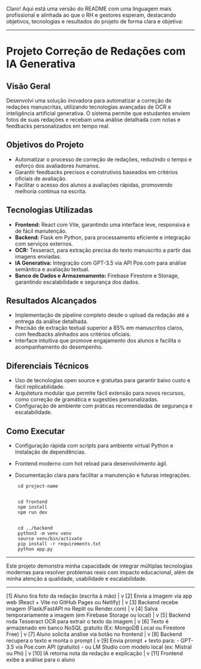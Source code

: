 Claro! Aqui está uma versão do README com uma linguagem mais profissional e alinhada ao que o RH e gestores esperam, destacando objetivos, tecnologias e resultados do projeto de forma clara e objetiva:

---

# Projeto Correção de Redações com IA Generativa

## Visão Geral

Desenvolvi uma solução inovadora para automatizar a correção de redações manuscritas, utilizando tecnologias avançadas de OCR e inteligência artificial generativa. O sistema permite que estudantes enviem fotos de suas redações e recebam uma análise detalhada com notas e feedbacks personalizados em tempo real.

## Objetivos do Projeto

- Automatizar o processo de correção de redações, reduzindo o tempo e esforço dos avaliadores humanos.  
- Garantir feedbacks precisos e construtivos baseados em critérios oficiais de avaliação.  
- Facilitar o acesso dos alunos a avaliações rápidas, promovendo melhoria contínua na escrita.

## Tecnologias Utilizadas

- **Frontend:** React com Vite, garantindo uma interface leve, responsiva e de fácil manutenção.  
- **Backend:** Flask em Python, para processamento eficiente e integração com serviços externos.  
- **OCR:** Tesseract, para extração precisa do texto manuscrito a partir das imagens enviadas.  
- **IA Generativa:** Integração com GPT-3.5 via API Poe.com para análise semântica e avaliação textual.  
- **Banco de Dados e Armazenamento:** Firebase Firestore e Storage, garantindo escalabilidade e segurança dos dados.

## Resultados Alcançados

- Implementação de pipeline completo desde o upload da redação até a entrega da análise detalhada.  
- Precisão de extração textual superior a 85% em manuscritos claros, com feedbacks alinhados aos critérios oficiais.  
- Interface intuitiva que promove engajamento dos alunos e facilita o acompanhamento do desempenho.

## Diferenciais Técnicos

- Uso de tecnologias open source e gratuitas para garantir baixo custo e fácil replicabilidade.  
- Arquitetura modular que permite fácil extensão para novos recursos, como correção de gramática e sugestões personalizadas.  
- Configuração de ambiente com práticas recomendadas de segurança e escalabilidade.

## Como Executar

- Configuração rápida com scripts para ambiente virtual Python e instalação de dependências.  
- Frontend moderno com hot reload para desenvolvimento ágil.  
- Documentação clara para facilitar a manutenção e futuras integrações.


              
       cd project-name
       
       
       cd frontend
       npm install
       npm run dev
       
       
       cd ../backend 
       python3 -m venv venv
       source venv/bin/activate
       pip install -r requirements.txt            
       python app.py                               

---

Este projeto demonstra minha capacidade de integrar múltiplas tecnologias modernas para resolver problemas reais com impacto educacional, além de minha atenção a qualidade, usabilidade e escalabilidade.

---












[1] Aluno tira foto da redação (escrita à mão)
       |
       v
[2] Envia a imagem via app web (React + Vite no GitHub Pages ou Netlify)
       |
       v
[3] Backend recebe imagem (Flask/FastAPI no Replit ou Render.com)
       |
       v
[4] Salva temporariamente a imagem (em Firebase Storage ou local)
       |
       v
[5] Backend roda Tesseract OCR para extrair o texto da imagem
       |
       v
[6] Texto é armazenado em banco NoSQL gratuito (Ex: MongoDB Local ou Firestore Free)
       |
       v
[7] Aluno solicita análise via botão no frontend
       |
       v
[8] Backend recupera o texto e monta o prompt
       |
       v
[9] Envia prompt + texto para:
       - GPT-3.5 via Poe.com API (gratuito)
       - ou LM Studio com modelo local (ex: Mistral ou Phi)
       |
       v
[10] IA retorna nota da redação e explicação
       |
       v
[11] Frontend exibe a análise para o aluno

